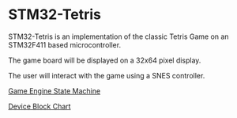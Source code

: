 # STM32-Tetris

STM32-Tetris is an implementation of the classic Tetris Game on an STM32F411 based microcontroller.

The game board will be displayed on a 32x64 pixel display.

The user will interact with the game using a SNES controller.

[Game Engine State Machine](game_engine.md)

[Device Block Chart](block_detailed.md)
